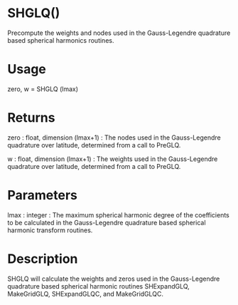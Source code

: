 # SHGLQ()

Precompute the weights and nodes used in the Gauss-Legendre quadrature based spherical harmonics routines.

# Usage

zero, w = SHGLQ (lmax)

# Returns

zero : float, dimension (lmax+1)
:   The nodes used in the Gauss-Legendre quadrature over latitude, determined from a call to PreGLQ.

w : float, dimension (lmax+1)
:   The weights used in the Gauss-Legendre quadrature over latitude, determined from a call to PreGLQ.

# Parameters

lmax : integer
:   The maximum spherical harmonic degree of the coefficients to be calculated in the Gauss-Legendre quadrature based spherical harmonic transform routines.

# Description

SHGLQ will calculate the weights and zeros used in the Gauss-Legendre quadrature based spherical harmonic routines SHExpandGLQ, MakeGridGLQ, SHExpandGLQC, and MakeGridGLQC.
